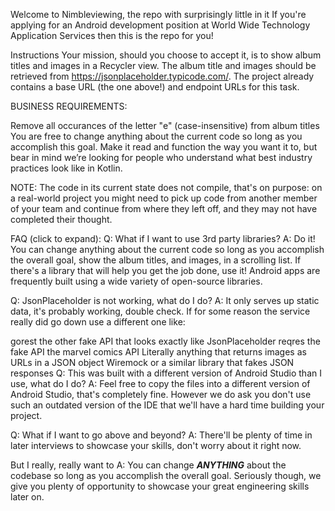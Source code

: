 Welcome to Nimbleviewing, the repo with surprisingly little in it
If you're applying for an Android development position at World Wide Technology Application Services then this is the repo for you!

Instructions
Your mission, should you choose to accept it, is to show album titles and images in a Recycler view. The album title and images should be retrieved from https://jsonplaceholder.typicode.com/. The project already contains a base URL (the one above!) and endpoint URLs for this task.

BUSINESS REQUIREMENTS:

Remove all occurances of the letter "e" (case-insensitive) from album titles
You are free to change anything about the current code so long as you accomplish this goal. Make it read and function the way you want it to, but bear in mind we’re looking for people who understand what best industry practices look like in Kotlin.

NOTE: The code in its current state does not compile, that's on purpose: on a real-world project you might need to pick up code from another member of your team and continue from where they left off, and they may not have completed their thought.

FAQ (click to expand):
Q: What if I want to use 3rd party libraries?
A: Do it! You can change anything about the current code so long as you accomplish the overall goal, show the album titles, and images, in a scrolling list. If there's a library that will help you get the job done, use it! Android apps are frequently built using a wide variety of open-source libraries.

Q: JsonPlaceholder is not working, what do I do?
A: It only serves up static data, it's probably working, double check. If for some reason the service really did go down use a different one like:

gorest the other fake API that looks exactly like JsonPlaceholder
reqres the fake API
the marvel comics API
Literally anything that returns images as URLs in a JSON object
Wiremock or a similar library that fakes JSON responses
Q: This was built with a different version of Android Studio than I use, what do I do?
A: Feel free to copy the files into a different version of Android Studio, that's completely fine. However we do ask you don't use such an outdated version of the IDE that we'll have a hard time building your project.

Q: What if I want to go above and beyond?
A: There'll be plenty of time in later interviews to showcase your skills, don't worry about it right now.

But I really, really want to
A: You can change ***ANYTHING*** about the codebase so long as you accomplish the overall goal. Seriously though, we give you plenty of opportunity to showcase your great engineering skills later on.
